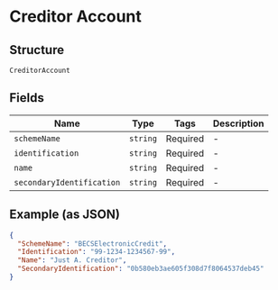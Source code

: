 
# Creditor Account

## Structure

`CreditorAccount`

## Fields

| Name | Type | Tags | Description |
|  --- | --- | --- | --- |
| `schemeName` | `string` | Required | - |
| `identification` | `string` | Required | - |
| `name` | `string` | Required | - |
| `secondaryIdentification` | `string` | Required | - |

## Example (as JSON)

```json
{
  "SchemeName": "BECSElectronicCredit",
  "Identification": "99-1234-1234567-99",
  "Name": "Just A. Creditor",
  "SecondaryIdentification": "0b580eb3ae605f308d7f8064537deb45"
}
```

